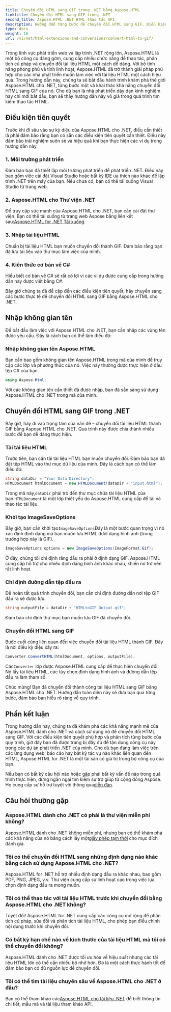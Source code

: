 ```yaml
---
title: Chuyển đổi HTML sang GIF trong .NET bằng Aspose.HTML
linktitle: Chuyển đổi HTML sang GIF trong .NET
second_title: Aspose.HTML .NET HTML thao tác API
description: Hướng dẫn từng bước để chuyển đổi HTML sang GIF. Điều kiện tiên quyết, ví dụ về mã, Câu hỏi thường gặp và hơn thế nữa! Tối ưu hóa thao tác HTML của bạn với Aspose.HTML.
type: docs
weight: 16
url: /vi/net/html-extensions-and-conversions/convert-html-to-gif/
---
```


Trong lĩnh vực phát triển web và lập trình .NET rộng lớn, Aspose.HTML là một bộ công cụ đáng gờm, cung cấp nhiều chức năng để thao tác, phân tích cú pháp và chuyển đổi tài liệu HTML một cách dễ dàng. Với bộ tính năng phong phú và tính linh hoạt, Aspose.HTML đã trở thành giải pháp phù hợp cho các nhà phát triển muốn làm việc với tài liệu HTML một cách hiệu quả. Trong hướng dẫn này, chúng ta sẽ bắt đầu hành trình khám phá thế giới Aspose.HTML cho .NET, từng bước một và khai thác khả năng chuyển đổi HTML sang GIF của nó. Cho dù bạn là nhà phát triển dày dạn kinh nghiệm hay chỉ mới bắt đầu, bạn sẽ thấy hướng dẫn này vô giá trong quá trình tìm kiếm thao tác HTML.

## Điều kiện tiên quyết

Trước khi đi sâu vào sự kỳ diệu của Aspose.HTML cho .NET, điều cần thiết là phải đảm bảo rằng bạn có sẵn các điều kiện tiên quyết cần thiết. Điều này đảm bảo trải nghiệm suôn sẻ và hiệu quả khi bạn thực hiện các ví dụ trong hướng dẫn này.

### 1. Môi trường phát triển

Đảm bảo bạn đã thiết lập môi trường phát triển để phát triển .NET. Điều này bao gồm việc cài đặt Visual Studio hoặc bất kỳ IDE ưa thích nào khác để lập trình .NET trên máy của bạn. Nếu chưa có, bạn có thể tải xuống Visual Studio từ trang web.

### 2. Aspose.HTML cho Thư viện .NET

 Để truy cập sức mạnh của Aspose.HTML cho .NET, bạn cần cài đặt thư viện. Bạn có thể tải xuống từ trang web Aspose bằng liên kết sau:[Aspose.HTML for .NET Tải xuống](https://releases.aspose.com/html/net/).

### 3. Nhập tài liệu HTML

Chuẩn bị tài liệu HTML bạn muốn chuyển đổi thành GIF. Đảm bảo rằng bạn đã lưu tài liệu vào thư mục làm việc của mình.

### 4. Kiến thức cơ bản về C#

Hiểu biết cơ bản về C# sẽ rất có lợi vì các ví dụ được cung cấp trong hướng dẫn này được viết bằng C#.

Bây giờ chúng ta đã đề cập đến các điều kiện tiên quyết, hãy chuyển sang các bước thực tế để chuyển đổi HTML sang GIF bằng Aspose.HTML cho .NET.

## Nhập không gian tên

Để bắt đầu làm việc với Aspose.HTML cho .NET, bạn cần nhập các vùng tên được yêu cầu. Đây là cách bạn có thể làm điều đó:

### Nhập không gian tên Aspose.HTML

Bạn cần bao gồm không gian tên Aspose.HTML trong mã của mình để truy cập các lớp và phương thức của nó. Việc này thường được thực hiện ở đầu tệp C# của bạn.

```csharp
using Aspose.Html;
```

Với các không gian tên cần thiết đã được nhập, bạn đã sẵn sàng sử dụng Aspose.HTML cho .NET trong mã của mình.

## Chuyển đổi HTML sang GIF trong .NET

Bây giờ, hãy đi vào trọng tâm của vấn đề – chuyển đổi tài liệu HTML thành GIF bằng Aspose.HTML cho .NET. Quá trình này được chia thành nhiều bước để bạn dễ dàng thực hiện.

### Tải tài liệu HTML

Trước tiên, bạn cần tải tài liệu HTML bạn muốn chuyển đổi. Đảm bảo bạn đã đặt tệp HTML vào thư mục dữ liệu của mình. Đây là cách bạn có thể làm điều đó:

```csharp
string dataDir = "Your Data Directory";
HTMLDocument htmlDocument = new HTMLDocument(dataDir + "input.html");
```

 Trong mã này,`dataDir` phải trỏ đến thư mục chứa tài liệu HTML của bạn.`HTMLDocument` là một lớp thiết yếu do Aspose.HTML cung cấp để tải và thao tác tài liệu.

### Khởi tạo ImageSaveOptions

 Bây giờ, bạn cần khởi tạo`ImageSaveOptions`Đây là một bước quan trọng vì nó xác định định dạng mà bạn muốn lưu HTML dưới dạng hình ảnh (trong trường hợp này là GIF).

```csharp
ImageSaveOptions options = new ImageSaveOptions(ImageFormat.Gif);
```

Ở đây, chúng tôi chỉ định rằng đầu ra phải ở định dạng GIF. Aspose.HTML cung cấp hỗ trợ cho nhiều định dạng hình ảnh khác nhau, khiến nó trở nên rất linh hoạt.

### Chỉ định đường dẫn tệp đầu ra

Để hoàn tất quá trình chuyển đổi, bạn cần chỉ định đường dẫn nơi tệp GIF đầu ra sẽ được lưu.

```csharp
string outputFile = dataDir + "HTMLtoGIF_Output.gif";
```

Đảm bảo chỉ định thư mục bạn muốn lưu GIF đã chuyển đổi.

### Chuyển đổi HTML sang GIF

Bước cuối cùng liên quan đến việc chuyển đổi tài liệu HTML thành GIF. Đây là nơi điều kỳ diệu xảy ra:

```csharp
Converter.ConvertHTML(htmlDocument, options, outputFile);
```

 Các`Converter` lớp được Aspose.HTML cung cấp để thực hiện chuyển đổi. Nó lấy tài liệu HTML, các tùy chọn định dạng hình ảnh và đường dẫn tệp đầu ra làm tham số.

Chúc mừng! Bạn đã chuyển đổi thành công tài liệu HTML sang GIF bằng Aspose.HTML cho .NET. Hướng dẫn toàn diện này sẽ đưa bạn qua từng bước, đảm bảo bạn hiểu rõ ràng về quy trình.

## Phần kết luận

Trong hướng dẫn này, chúng ta đã khám phá các khả năng mạnh mẽ của Aspose.HTML dành cho .NET và cách sử dụng nó để chuyển đổi HTML sang GIF. Với các điều kiện tiên quyết phù hợp và phân tích từng bước của quy trình, giờ đây bạn đã được trang bị đầy đủ để tận dụng công cụ này trong các dự án phát triển .NET của mình. Cho dù bạn đang làm việc trên các ứng dụng web, báo cáo hay bất kỳ tác vụ nào khác liên quan đến HTML, Aspose.HTML for .NET là một tài sản có giá trị trong bộ công cụ của bạn.

 Nếu bạn có bất kỳ câu hỏi nào hoặc gặp phải bất kỳ vấn đề nào trong quá trình thực hiện, đừng ngần ngại tìm kiếm sự trợ giúp từ cộng đồng Aspose. Họ cung cấp sự hỗ trợ tuyệt vời thông qua[diễn đàn](https://forum.aspose.com/).

## Câu hỏi thường gặp

### Aspose.HTML dành cho .NET có phải là thư viện miễn phí không?
 Aspose.HTML dành cho .NET không miễn phí, nhưng bạn có thể khám phá các khả năng của nó bằng cách lấy một[giấy phép tạm thời](https://purchase.aspose.com/temporary-license/) cho mục đích đánh giá.

### Tôi có thể chuyển đổi HTML sang những định dạng nào khác bằng cách sử dụng Aspose.HTML cho .NET?
Aspose.HTML for .NET hỗ trợ nhiều định dạng đầu ra khác nhau, bao gồm PDF, PNG, JPEG, v.v. Thư viện cung cấp sự linh hoạt cao trong việc lựa chọn định dạng đầu ra mong muốn.

### Tôi có thể thao tác với tài liệu HTML trước khi chuyển đổi bằng Aspose.HTML cho .NET không?
Tuyệt đối! Aspose.HTML for .NET cung cấp các công cụ mở rộng để phân tích cú pháp, sửa đổi và phân tích tài liệu HTML, cho phép bạn điều chỉnh nội dung trước khi chuyển đổi.

### Có bất kỳ hạn chế nào về kích thước của tài liệu HTML mà tôi có thể chuyển đổi không?
Aspose.HTML dành cho .NET được tối ưu hóa về hiệu suất nhưng các tài liệu HTML lớn có thể cần nhiều bộ nhớ hơn. Đó là một cách thực hành tốt để đảm bảo bạn có đủ nguồn lực để chuyển đổi.

### Tôi có thể tìm tài liệu chuyên sâu về Aspose.HTML cho .NET ở đâu?
 Bạn có thể tham khảo các[Aspose.HTML cho tài liệu .NET](https://reference.aspose.com/html/net/) để biết thông tin chi tiết, mẫu mã và tài liệu tham khảo API.
